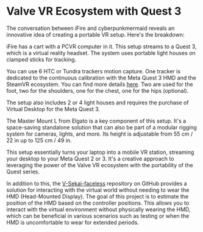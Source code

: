 # Valve VR Ecosystem with Quest 3

The conversation between iFire and cyberpunkmermaid reveals an innovative idea of creating a portable VR setup. Here's the breakdown:

iFire has a cart with a PCVR computer in it. This setup streams to a Quest 3, which is a virtual reality headset. The system uses portable light houses on clamped sticks for tracking.

You can use 6 HTC or Tundra trackers motion capture. One tracker is dedicated to the continuous calibration with the Meta Quest 3 HMD and the SteamVR ecosystem. You can find more details [here](https://github.com/ArcticFox8515/OpenVR-SpaceCalibrator/releases/tag/v1.4-bd_%2Baf-r5). Two are used for the foot, two for the shoulders, one for the chest, one for the hips (optional).

The setup also includes 2 or 4 light houses and requires the purchase of Virtual Desktop for the Meta Quest 3.

The Master Mount L from Elgato is a key component of this setup. It's a space-saving standalone solution that can also be part of a modular rigging system for cameras, lights, and more. Its height is adjustable from 55 cm / 22 in up to 125 cm / 49 in.

This setup essentially turns your laptop into a mobile VR station, streaming your desktop to your Meta Quest 2 or 3. It's a creative approach to leveraging the power of the Valve VR ecosystem with the portability of the Quest series.

In addition to this, the [V-Sekai-faceless](https://github.com/V-Sekai/V-Sekai-faceless) repository on GitHub provides a solution for interacting with the virtual world without needing to wear the HMD (Head-Mounted Display). The goal of this project is to estimate the position of the HMD based on the controller positions. This allows you to interact with the virtual environment without physically wearing the HMD, which can be beneficial in various scenarios such as testing or when the HMD is uncomfortable to wear for extended periods.
